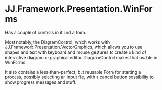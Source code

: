 ﻿# JJ.Framework.Presentation.WinForms

Has a couple of controls in it and a form.

Most notably, the DiagramControl, which works with JJ.Framework.Presentation.VectorGraphics, which allows you to use shapes and text with keyboard and mouse gestures to create a kind of interactive diagram or graphical editor. DiagramControl makes that usable in WinForms.

It also contains a less-than-perfect, but reusable Form for starting a process, possibly selecting an input file, with a cancel button possibility to show progress messages and stuff.